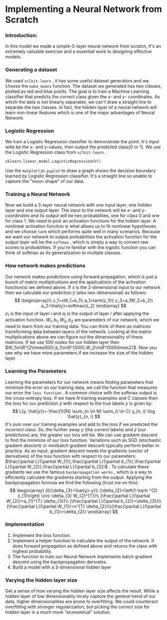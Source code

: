# Implementing a Neural Network from Scratch

###  Introduction:

In this model we made a simple-3-layer neural network from scratch, it's an extremely valuable exercise and a essential work to designing effective models.

### Generating a dataset

We used ```sclkit-learn``` , it has some useful dataset generators and we choose the ```make_moons``` function.
The dataset we generated has two classes, plotted as red and blue points. The goal is to train a Machine Learning classifier that predicts the correct class given the x- and y- coordinates. As which the data is not linearly separable, we can't draw a straight line to separate the two classes. In fact, the hidden layer of a neural network will learn non-linear features which is one of the major advantages of Neural Network.

### Logistic Regression

We train a Logistic Regression classifier to demonstrate the point. It's input wille be the x- and y-values, then output the predicted class(0 or 1). We use the Logistic Regression class from ```sclkit-learn``` .
```
sklearn.linear_model.LogisticRegressionCV()
```
Use the ```matplotlib.pyplot``` to draw a graph shows the decision boundary learned by Logistic Regression classifier. It's a straight line so unable to capture the "moon shape" of our data.

### Training a Neural Network

Now we build a 3-layer neural network with one input layer, one hidden layer and one output layer. The input to the network will be x- and y- coordinates and its output will be two probabilities, one for class 0 and one for class 1. We need to pick an activation functions for the hidden layer. A nonlinear activation function is what allows us to fit nonlinear hypotheses and we choose ```tanh``` which performs quite well in many scenarios.
Because we want our network to output probabilities the activation function for the output layer will be the ```softmax``` , which is simply a way to convert raw scores to probabilities. If you're familiar with the logistic function you can think of softmax as its generalization to multiple classes.

### How network makes predictions

Our network makes predictions using forward propagation, which is just a bunch of matrix multiplications and the applications of the activation function(s) we defined above. If $x$ is the 2-dimensional input to our network then we calculate our prediction $\hat{y}$ (also two-dimensional) as follows:
$$
\begin{array}\\
z_1=xW_1+b_1\\
a_1=tanh(z_1)\\
z_2=a_1W_2+b_2\\
a_2=\hat{y}=softmax(z_2)
\end{array}
$$
$z_1$ is the input of layer $i$ and $a_i$ is the output of layer $i$ after applying the activation function. $W_1,b_1,W_2,b_2$ are parameters of our network, which we need to learn from our training data. You can think of them as matrices transforming data between layers of the network. Looking at the matrix multiplications above we can figure out the dimensionality of these matrices. If we use 500 nodes for our hidden layer then $W_1\in\R^{2\times500},b_1\in\R^{500},W_2\in\R^{500\times2}$. Now you see why we have more parameters if we increase the size of the hidden layer.

### Learning the Parameters

Learning the parameters for our network means finding parameters that minimize the error on our training data, we call the function that measures our error the ```loss function``` . A common choice with the softmax output is the cross-entropy loss. If we have $N$ training examples and $C$ classes then the loss for our prediction $\hat{y}$ with respect to the true labels $y$ is given by:
$$
L(y, \hat{y})=-\frac{1}{N} \sum_{n \in N} \sum_{i \in C} y_{n, i} \log \hat{y}_{n, i}
$$
It's sum over our training examples and add to the loss if we predicted the incorrect class. So, the further away $y$ (the correct labels) and $\hat{y}$ (our predictions) are, the greater our loss will be. We can use gradient descent to find the minimize of our loss function. Variations such as SGD (stochastic gradient descent) or minibatch gradient descent typically perform better in practice.
As an input, gradient descent needs the gradients (vector of derivatives) of the loss function with respect to our parameters: $\frac{\partial L}{\partial W_{1}},\frac{\partial L}{\partial b_{1}},\frac{\partial L}{\partial W_{2}},\frac{\partial L}{\partial b_{2}}$ . To calculate these gradients we use the famous ```backpropagation works``` , which is a way to efficiently calculate the gradients starting from the output. Applying the backpropagation formula we find the following (trust me on this):
$$
\begin{array}
{l}{\delta_{3}=\hat{y}-y}\\
{\delta_{2}=\left(1-\tanh ^{2} z_{1}\right) \circ \delta_{3} W_{2}^{T}}\\
{\frac{\partial L}{\partial W_{2}}=a_{1}^{T} \delta_{3}}\\ {\frac{\partial L}{\partial b_{2}}=\delta_{3}}\\
{\frac{\partial L}{\partial W_{1}}=x^{T} \delta_{2}}\\{\frac{\partial L}{\partial b_{1}}=\delta_{2}}
\end{array}
$$

### Implementation

1. Implement the loss function.
2. Implement a helper function to calculate the output of the network. It does forward propagation as defined above and returns the class with highest probability.
3. The function to train our Neural Network implements batch gradient descent using the backpropagation derivates.
4. Build a model with a 3-dimensional hidden layer

### Varying the hidden layer size

Get a sense of how varying the hidden layer size affects the result. While a hidden layer of low dimensionality nicely capture the general trend of our data, higher dimensionalities are prone to overfitting. We could counteract overfitting with stronger regularization, but picking the correct size for hidden layer is a much more "economical" solution.